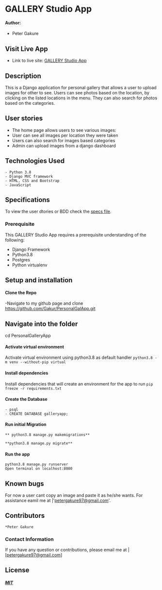 # GALLERY Studio App

#### Author: 
* Peter Gakure

## Visit Live App
* Link to live site: [GALLERY Studio App](https://personalgalapp.herokuapp.com/)


## Description

This is a Django application for personal gallery that allows a user to upload images for other to see. Users can see photos based on the location, by clicking on the listed locations in the menu. They can also search for photos based on the categories.

## User stories
- The home page allows users to see various images:
- User can see all images per location they were taken
- Users can also search for images based categories
- Admin can upload images from a django dashboard

## Technologies Used
    - Python 3.8
    - Django MVC framework
    - HTML, CSS and Bootstrap
    - JavaScript

## Specifications
To view the user dtories or BDD check the [specs file](specs.md).

### Prerequisite
This GALLERY Studio App requires a prerequisite understanding of the following:
- Django Framework
- Python3.8
- Postgres
- Python virtualenv

## Setup and installation

#### Clone the Repo

-Navigate to my github page and clone https://github.com/Gakur/PersonalGalApp.git


## Navigate into the folder
cd PersonalGalleryApp

####  Activate virtual environment
Activate virtual environment using python3.8 as default handler
    `python3.8 -m venv --without-pip virtual`
####  Install dependencies
Install dependencies that will create an environment for the app to run `pip freeze -r requirements.txt`
####  Create the Database
    - psql
    - CREATE DATABASE galleryapp;

#### Run initial Migration
    ** python3.8 manage.py makemigrations**

    **python3.8 manage.py migrate**
#### Run the app
    python3.8 manage.py runserver
    Open terminal on localhost:8000

## Known bugs
For now a user cant copy an image and paste it as he/she wants. For assistance eamil me at |'petergakure97@gmail.com'.


## Contributors
    *Peter Gakure

### Contact Information
If you have any question or contributions, please email me at |[petergakure97@gmail.com]

## License 

#### [*MIT*](LICENSE)